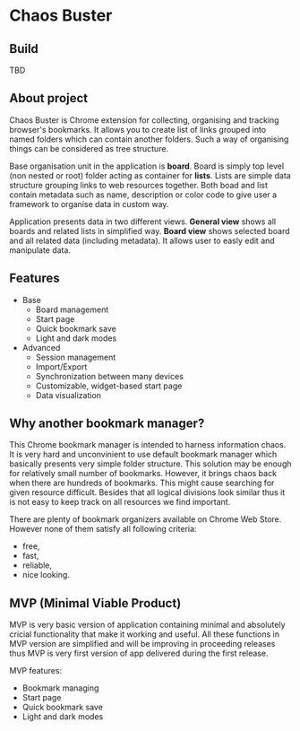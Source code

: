 # Chaos Buster

## Build
TBD

## About project
Chaos Buster is Chrome extension for collecting, organising and tracking browser's bookmarks. It allows you to create list of links grouped into named folders which can contain another folders. Such a way of organising things can be considered as tree structure.

Base organisation unit in the application is **board**. Board is simply top level (non nested or root) folder acting as container for **lists**. Lists are simple data structure grouping links to web resources together. Both boad and list contain metadata such as name, description or color code to give user a framework to organise data in custom way.

Application presents data in two different views. **General view** shows all boards and related lists in simplified way. **Board view** shows selected board and all related data (including metadata). It allows user to easly edit and manipulate data.

## Features
* Base
    * Board management
    * Start page
    * Quick bookmark save
    * Light and dark modes
* Advanced
    * Session management
    * Import/Export
    * Synchronization between many devices
    * Customizable, widget-based start page
    * Data visualization

## Why another bookmark manager?
This Chrome bookmark manager is intended to harness information chaos. It is very hard and unconvinient to use default bookmark manager which basically presents very simple folder structure. This solution may be enough for relatively small number of bookmarks. However, it brings chaos back when there are hundreds of bookmarks. This might cause searching for given resource difficult. Besides that all logical divisions look similar thus it is not easy to keep track on all resources we find important. 

There are plenty of bookmark organizers available on Chrome Web Store. However none of them satisfy all following criteria: 
* free, 
* fast, 
* reliable, 
* nice looking.

## MVP (Minimal Viable Product)
MVP is very basic version of application containing minimal and absolutely cricial functionality that make it working and useful. All these functions in MVP version are simplified and will be improving in proceeding releases thus MVP is very first version of app delivered during the first release.

MVP features:
* Bookmark managing
* Start page
* Quick bookmark save
* Light and dark modes